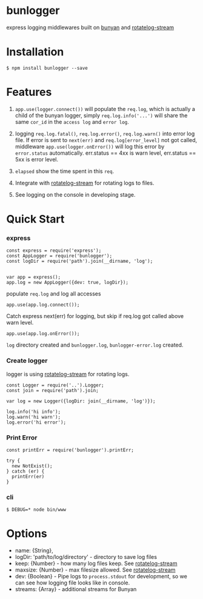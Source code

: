 bunlogger
=========

express logging middlewares built on [bunyan](https://www.npmjs.com/package/bunyan) and [rotatelog-stream](https://www.npmjs.com/package/rotatelog-stream)

Installation
=====
```
$ npm install bunlogger --save
```

Features
========
1. `app.use(logger.connect())` will populate the `req.log`, which is actually a child of the bunyan logger, simply `req.log.info('...')` will share the same `cor_id` in the `access log` and `error log`.

2. logging `req.log.fatal()`, `req.log.error()`, `req.log.warn()` into error log file. If error is sent to `next(err)` and `req.log[error_level]` not got called, middleware `app.use(logger.onError())` will log this error by `error.status` automatically. err.status == 4xx is warn level, err.status == 5xx is error level.
 
3. `elapsed` show the time spent in this `req`.

4. Integrate with [rotatelog-stream](https://www.npmjs.com/package/rotatelog-stream) for rotating logs to files.

5. See logging on the console in developing stage.

Quick Start
==========

### express
```
const express = require('express');
const AppLogger = require('bunlogger');
const logDir = require('path').join(__dirname, 'log');

   
var app = express();
app.log = new AppLogger({dev: true, logDir});
```

populate `req.log` and log all accesses

```
app.use(app.log.connect());
```

Catch express next(err) for logging, but skip if req.log got called above warn level.

```
app.use(app.log.onError());
```

`log` directory created and `bunlogger.log`, `bunlogger-error.log` created.

### Create logger

logger is using [rotatelog-stream](https://www.npmjs.com/package/rotatelog-stream) for rotating logs. 

```
const Logger = require('..').Logger;
const join = require('path').join;

var log = new Logger({logDir: join(__dirname, 'log')});

log.info('hi info');
log.warn('hi warn');
log.error('hi error');

```

### Print Error

```
const printErr = require('bunlogger').printErr;

try {
  new NotExist();
} catch (er) {
  printErr(er)
}

```


### cli

```
$ DEBUG=* node bin/www
```

# Options

 - name:     {String},
 - logDir:   'path/to/log/directory'  - directory to save log files
 - keep:     {Number}                 - how many log files keep. See [rotatelog-stream](https://www.npmjs.com/package/rotatelog-stream)
 - maxsize:  {Number}                 - max filesize allowed. See [rotatelog-stream](https://www.npmjs.com/package/rotatelog-stream)
 - dev:      {Boolean}                - Pipe logs to `process.stdout` for development, so we can see how logging file looks like in console.
 - streams:  {Array}                  - additional streams for Bunyan
 


